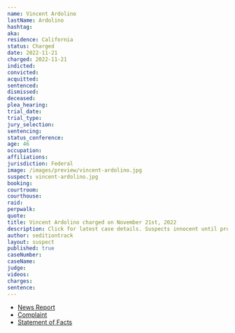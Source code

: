 ```yaml
---
name: Vincent Ardolino
lastName: Ardolino
hashtag:
aka:
residence: California
status: Charged
date: 2022-11-21
charged: 2022-11-21
indicted:
convicted:
acquitted:
sentenced:
dismissed:
deceased:
plea_hearing:
trial_date:
trial_type:
jury_selection:
sentencing:
status_conference:
age: 46
occupation:
affiliations:
jurisdiction: Federal
image: /images/preview/vincent-ardolino.jpg
suspect: vincent-ardolino.jpg
booking:
courtroom:
courthouse:
raid:
perpwalk:
quote:
title: Vincent Ardolino charged on November 21st, 2022
description: Click for latest case details. Suspects innocent until proven guilty.
author: seditiontrack
layout: suspect
published: true
caseNumber: 
caseName:
judge:
videos:
charges:
sentence:
---
```

- [News Report](https://www.ocregister.com/2022/12/02/oc-man-charged-in-connection-with-jan-6-insurrection-after-facebook-post/)
- [Complaint](https://www.justice.gov/usao-dc/case-multi-defendant/file/1555301/download)
- [Statement of Facts](https://www.justice.gov/usao-dc/case-multi-defendant/file/1555306/download)
